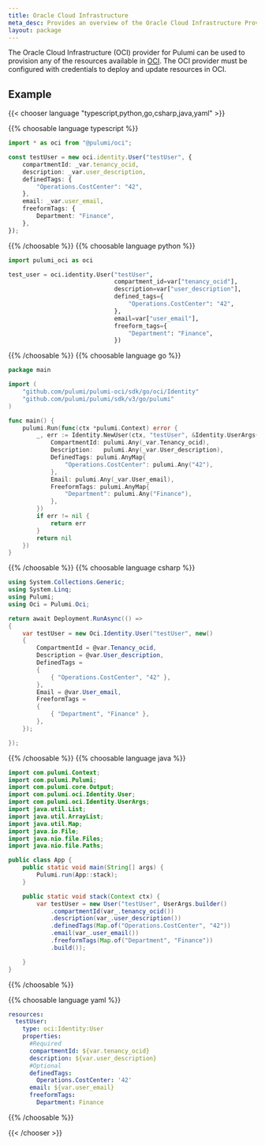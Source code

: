 ```yaml
---
title: Oracle Cloud Infrastructure
meta_desc: Provides an overview of the Oracle Cloud Infrastructure Provider for Pulumi.
layout: package
---
```


The Oracle Cloud Infrastructure (OCI) provider for Pulumi can be used to provision any of the resources available in [OCI](https://www.oracle.com/cloud).
The OCI provider must be configured with credentials to deploy and update resources in OCI.

## Example

{{< chooser language "typescript,python,go,csharp,java,yaml" >}}

{{% choosable language typescript %}}

```typescript
import * as oci from "@pulumi/oci";

const testUser = new oci.identity.User("testUser", {
    compartmentId: _var.tenancy_ocid,
    description: _var.user_description,
    definedTags: {
        "Operations.CostCenter": "42",
    },
    email: _var.user_email,
    freeformTags: {
        Department: "Finance",
    },
});
```

{{% /choosable %}}
{{% choosable language python %}}

```python
import pulumi_oci as oci

test_user = oci.identity.User("testUser",
                              compartment_id=var["tenancy_ocid"],
                              description=var["user_description"],
                              defined_tags={
                                  "Operations.CostCenter": "42",
                              },
                              email=var["user_email"],
                              freeform_tags={
                                  "Department": "Finance",
                              })

```

{{% /choosable %}}
{{% choosable language go %}}

```go
package main

import (
	"github.com/pulumi/pulumi-oci/sdk/go/oci/Identity"
	"github.com/pulumi/pulumi/sdk/v3/go/pulumi"
)

func main() {
	pulumi.Run(func(ctx *pulumi.Context) error {
		_, err := Identity.NewUser(ctx, "testUser", &Identity.UserArgs{
			CompartmentId: pulumi.Any(_var.Tenancy_ocid),
			Description:   pulumi.Any(_var.User_description),
			DefinedTags: pulumi.AnyMap{
				"Operations.CostCenter": pulumi.Any("42"),
			},
			Email: pulumi.Any(_var.User_email),
			FreeformTags: pulumi.AnyMap{
				"Department": pulumi.Any("Finance"),
			},
		})
		if err != nil {
			return err
		}
		return nil
	})
}
```

{{% /choosable %}}
{{% choosable language csharp %}}

```csharp
using System.Collections.Generic;
using System.Linq;
using Pulumi;
using Oci = Pulumi.Oci;

return await Deployment.RunAsync(() => 
{
    var testUser = new Oci.Identity.User("testUser", new()
    {
        CompartmentId = @var.Tenancy_ocid,
        Description = @var.User_description,
        DefinedTags = 
        {
            { "Operations.CostCenter", "42" },
        },
        Email = @var.User_email,
        FreeformTags = 
        {
            { "Department", "Finance" },
        },
    });

});
```

{{% /choosable %}}
{{% choosable language java %}}
```java
import com.pulumi.Context;
import com.pulumi.Pulumi;
import com.pulumi.core.Output;
import com.pulumi.oci.Identity.User;
import com.pulumi.oci.Identity.UserArgs;
import java.util.List;
import java.util.ArrayList;
import java.util.Map;
import java.io.File;
import java.nio.file.Files;
import java.nio.file.Paths;

public class App {
    public static void main(String[] args) {
        Pulumi.run(App::stack);
    }

    public static void stack(Context ctx) {
        var testUser = new User("testUser", UserArgs.builder()        
            .compartmentId(var_.tenancy_ocid())
            .description(var_.user_description())
            .definedTags(Map.of("Operations.CostCenter", "42"))
            .email(var_.user_email())
            .freeformTags(Map.of("Department", "Finance"))
            .build());

    }
}
```
{{% /choosable %}}

{{% choosable language yaml %}}
```yaml
resources:
  testUser:
    type: oci:Identity:User
    properties:
      #Required
      compartmentId: ${var.tenancy_ocid}
      description: ${var.user_description}
      #Optional
      definedTags:
        Operations.CostCenter: '42'
      email: ${var.user_email}
      freeformTags:
        Department: Finance
```
{{% /choosable %}}

{{< /chooser >}}
